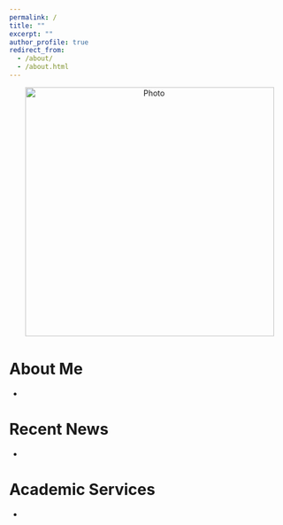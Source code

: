 ```yaml
---
permalink: /
title: ""
excerpt: ""
author_profile: true
redirect_from: 
  - /about/
  - /about.html
---
```


<p align="center">
  <img src="https://github.com/xiaolangu/xiaolangu.github.io/blob/master/files/photo_outdoor.jpg?raw=true" alt="Photo" style="width: 450px;"/> 
</p>

# About Me
* 

# Recent News
* 

# Academic Services
* 